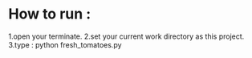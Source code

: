 # How to run :
  1.open your terminate.
  2.set your current work directory as this project.
  3.type : python fresh_tomatoes.py
